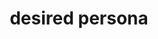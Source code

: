 ---
layout: front
title:  desired persona
description: Build a brand fueled by passive income. Learn to generate sales from paid advertising, media buying and search engine optimisation.
introduction: |

   desired persona works with some of the biggest brands online both directly and through affiliate marketing partnerships. We help brands generate leads from paid advertising, media buying and search engine optimisation.
---